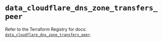 # `data_cloudflare_dns_zone_transfers_peer`

Refer to the Terraform Registry for docs: [`data_cloudflare_dns_zone_transfers_peer`](https://registry.terraform.io/providers/cloudflare/cloudflare/5.1.0/docs/data-sources/dns_zone_transfers_peer).
